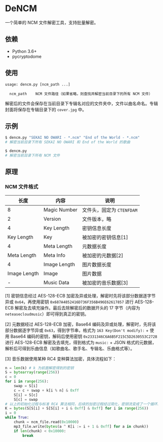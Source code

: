 # DeNCM

一个简单的 NCM 文件解密工具，支持批量解密。

## 依赖

- Python 3.6+
- pycryptodome

## 使用

```
usage: dencm.py [ncm_path ...]

  ncm_path    NCM 文件路径（如果省略，则查找并解密当前目录下的所有 NCM 文件）
```

解密后的文件会保存在当前目录下专辑名对应的文件夹中，文件以曲名命名。专辑封面将保存在专辑目录下的 `cover.jpg` 中。

## 示例

``` bash
$ dencm.py "SEKAI NO OWARI - *.ncm" "End of the World - *.ncm"
# 解密当前目录下所有 SEKAI NO OWARI 和 End of the World 的歌曲

$ dencm.py
# 解密当前目录下所有 NCM 文件
```

## 原理

### NCM 文件格式

| 长度 | 内容 | 说明 |
| --- | --- | --- |
| 8 | Magic Number | 文件头，固定为 `CTENFDAM` |
| 2 | Version | 文件版本，略 |
| 4 | Key Length | 密钥信息长度 |
| Key Length | Key | 被加密的密钥信息[1] |
| 4 | Meta Length | 元数据长度 |
| Meta Length | Meta Info | 被加密的元数据[2] |
| 4 | Image Length | 图片数据长度 |
| Image Length | Image | 图片数据 |
| - | Music Data | 被加密的音乐数据[3] |

[1] 密钥信息经过 AES-128-ECB 加密及异或处理，解密时先将该部分数据逐字节异或 `0x64`，再使用密钥 `0x687A4852416D736F356B496E62617857` 进行 AES-128-ECB 解密及去填充操作。最后去除解密后的数据开头的 17 字节（内容为 `neteasecloudmusic`）即可得到真正的密钥。

[2] 元数据经过 AES-128-ECB 加密，Base64 编码及异或处理，解密时，先将该部分数据逐字节异或 `0x63`，得到字节串，格式为 `163 Key(Don't modify):` + 使用 Base64 编码的密钥，解码后使用密钥 `0x2331346C6A6B5F215C5D2630553C2728` 进行 AES-128-ECB 解密及去填充，得到格式为 `music:` + JSON 格式的元数据，解析后可得到乐曲信息（如歌曲名、歌手名、专辑名、乐曲格式等）。

[3] 音乐数据使用某种 RC4 变种算法加密，具体流程如下：

```python
n = len(k) # k 为前面解密得到的密钥
S = bytearray(range(256))
c = 0
for i in range(256):
    swap = S[i]
    c = c + swap + k[i % n] & 0xff
    S[i] = S[c]
    S[c] = swap
# 以上的初始化过程与标准 RC4 算法相同，后续的加密过程经过简化，密钥流变成了一个循环的字节串，循环长度为 256
K = bytes(S[S[i] + S[S[i] + i & 0xff] & 0xff] for i in range(256))
i = 0
while True:
    chunk = ncm_file.read(0x10000)
    mp3_file.write(bytes(a ^ K[i := i + 1 & 0xff] for a in chunk))
    if len(chunk) < 0x10000:
        break
```
